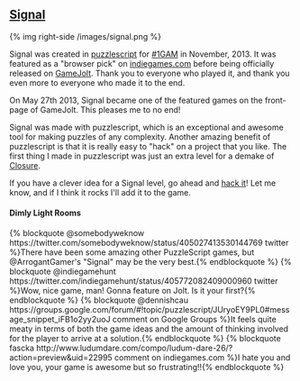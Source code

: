## [Signal][40]

{% img right-side /images/signal.png %}

Signal was created in [puzzlescript][10] for [#1GAM][60] in November, 2013. It was featured as a "browser pick" on [indiegames.com][50] before being officially released on [GameJolt][40]. Thank you to everyone who played it, and thank you even more to everyone who made it to the end.

On May 27th 2013, Signal became one of the featured games on the front-page of GameJolt. This pleases me to no end!

Signal was made with puzzlescript, which is an exceptional and awesome tool for making puzzles of any complexity. Another amazing benefit of puzzlescript is that it is really easy to "hack" on a project that you like. The first thing I made in puzzlescript was just an extra level for a demake of [Closure][20].

If you have a clever idea for a Signal level, go ahead and [hack it][30]! Let me know, and if I think it rocks I'll add it to the game.

<h4>Dimly Light Rooms</h4>
<div class="feathers">
{% blockquote @somebodyweknow https://twitter.com/somebodyweknow/status/405027413530144769 twitter %}There have been some amazing other PuzzleScript games, but @ArrogantGamer's "Signal" may be the very best.{% endblockquote %}
{% blockquote @indiegamehunt https://twitter.com/indiegamehunt/status/405772082409000960 twitter %}Wow, nice game, man! Gonna feature on Jolt. Is it your first?{% endblockquote %}
{% blockquote @dennishcau https://groups.google.com/forum/#!topic/puzzlescript/JUryoEY9PL0#message_snippet_iFB1o2yy2uoJ comment on Google Groups %}It feels quite meaty in terms of both the game ideas and the amount of thinking involved for the player to arrive at a solution.{% endblockquote %}
{% blockquote fascka http://www.ludumdare.com/compo/ludum-dare-26/?action=preview&uid=22995 comment on indiegames.com %}I hate you and love you, your game is awesome but so frustrating!!{% endblockquote %}
</div>

[10]: http://www.puzzlescript.net
[20]: http://www.puzzlescript.net/play.html?p=7025679
[30]: http://www.puzzlescript.net/editor.html?hack=7626248
[40]: http://gamejolt.com/games/puzzle/signal/19552/
[50]: http://indiegames.com/2013/11/browser_pick_signal.html
[60]: http://www.onegameamonth.com/
